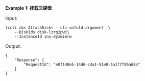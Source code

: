 **Example 1: 挂载云硬盘**



Input: 

```
tccli cbs AttachDisks --cli-unfold-argument  \
    --DiskIds disk-lzrg2pwi\
    --InstanceId ins-dyzmimrw
```

Output: 
```
{
    "Response": {
        "RequestId": "e0f140e5-14d6-c4a1-91e0-5a1f7f05a68a"
    }
}
```

